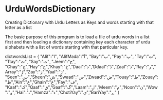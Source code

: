 UrduWordsDictionary
===================

Creating Dictionary with Urdu Letters as Keys and words starting with that letter as a list

The basic purpose of this program is to load a file of urdu words in a list first and then loading a dictionary containing key each character of urdu alphabets with a list of words starting with that particular key.

dictwordsList = {
"Alif":"ا",
"AlifMada":"آ",
"Bay":"ب",
"Pay":"پ",
"Tay":"ت",
"Ttay":"ٹ",
"Say":"ث",
"Jeem":"ج",
"Chay":"چ","Hay":"ح","Khay":"خ","Daal":"د","Ddaal":"ڈ","Zaal":"ذ","Ray":"ر","Array":"ڑ","Zay":"ز","Yaal":"ژ",
"Seen":"س","Sheen":"ش","Swaad":"ص","Zwaad":"ض","Touay":"ط","Zouay":"ظ","Ain":"ع","Ghain":"غ","Fay":"ف",
"Kaaf":"ک","Qaaf":"ق","Gaaf":"گ","Laam":"ل","Meem":"م","Noon":"ن","Wow":"و","Hai":"ہ","Hamza":"ء","ChotiYay":"ی","BariYay":"ے"
}
